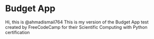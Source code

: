 # Budget App

Hi, this is @ahmadismail764 This is my version of the Budget App test created by FreeCodeCamp
for their Scientific Computing with Python certification
